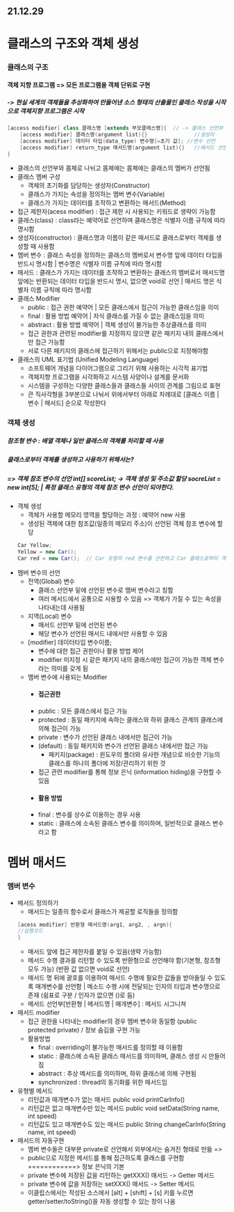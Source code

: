 ## 21.12.29
# 클래스의 구조와 객체 생성
### 클래스의 구조
#### 객체 지향 프로그램 => 모든 프로그램을 객체 단위로 구현
##### -> 현실 세계의 객체들을 추상화하여 만들어낸 소스 형태의 산출물인 클래스 작성을 시작으로 객체지향 프로그램은 시작
```java
[access modifier] class 클래스명 [extends 부모클래스명]{  // -> 클래스 선언부
    [access modifier] 클래스명(argument list){}               //생성자       ==>
    [access modifier] 데이터 타입(data_type) 변수명[=초기 값]; //변수 선언     ==>
    [access modifier] return_type 매서드명(argument list){}   //매서드 선언   ==> 클래스 몸체
}
```
- 클래스의 선언부와 몸체로 나뉘고 몸체에는 몸체에는 클래스의 멤버가 선언됨
- 클래스 멤버 구성
  + 객체의 초기화를 담당하는 생성자(Constructor)
  + 클래스가 가지는 속성을 정의하는 멤버 변수(Variable)
  + 클래스가 가지는 데이터를 조작하고 변환하는 매서드(Method)
- 접근 제한자(acess modifier) : 접근 제한 시 사용되는 키워드로 생략이 가능함
- 클래스(class) : class라는 예약어로 선언하며 클래스명은 식별자 이름 규칙에 따라 명시함
- 생성자(constructor) : 클래스명과 이름이 같은 매서드로 클래스로부터 객체를 생성할 때 사용함
- 멤버 변수 : 클래스 속성을 정의하는 클래스의 멤버로서 변수명 앞에 데이터 타입을 반드시 명시함 | 변수명은 식별자 이름 규칙에 따라 명시함
- 매서드 : 클래스가 가지는 데이터를 조작하고 변환하는 클래스의 멤버로서 매서드명 앞에는 반환되는 데이터 타입을 반드시 명시, 없으면 void로 선언 | 매서드 명은 식별자 이름 규칙에 따라 명시함
- 클래스 Modifier
  + public : 접근 권한 예약어 | 모든 클래스에서 접근이 가능한 클래스임을 의미
  + final : 활용 방법 예약어 | 자식 클래스를 가질 수 없는 클래스임을 의미
  + abstract : 활용 방법 예약어 | 객체 생성이 불가능한 추상클래스를 의미
  + 접근 권한과 관련된 modifier를 지정하지 않으면 같은 패키지 내의 클래스에서만 접근 가능함
  + 서로 다른 패키지의 클래스에 접근하기 위해서는 public으로 지정해야함
- 클래스의 UML 표기법 (Unified Modeling Language)
  + 소프트웨어 개념을 다이어그램으로 그리기 위해 사용하는 시각적 표기법
  + 객체지향 프로그램을 시각화하고 시스템 사양이나 설계를 문서화
  + 시스템을 구성하는 다양한 클래스들과 클래스들 사이의 관계를 그림으로 표현
  + 큰 직사각형을 3부분으로 나눠서 위에서부터 아래로 차례대로 [클래스 이름 | 변수 | 매서드] 순으로 작성한다
### 객체 생성
##### 참조형 변수 : 배열 객체나 일반 클래스의 객체를 처리할 때 사용
##### 클래스로부터 객체를 생성하고 사용하기 위해서는?
##### => 객체 참조 변수의 선언 int[] scoreList; -> 객체 생성 및 주소값 할당 socreList = new int[5]; |   특정 클래스 유형의 객체 참조 변수 선언이 되야한다.
- 객체 생성
  + 객체가 사용할 메모리 영역을 할당하는 과정 : 예약어 new 사용
  + 생성된 객체에 대한 참조값(일종의 메모리 주소)이 선언된 객체 참조 변수에 할당
  ```java
  Car Yellow;
  Yellow = new Car();
  Car red = new Car();  // Car 유형의 red 변수를 선언하고 Car 클래스로부터 객체를 생성하여 주소 값을 할당함
  ```
- 멤버 변수의 선언
  + 전역(Global) 변수
    * 클래스 선언부 밑에 선언된 변수로 멤버 변수라고 칭함
    * 여러 메서드에서 공통으로 사용할 수 있음 => 객체가 가질 수 있는 속성을 나타내는데 사용됨
  + 지역(Local) 변수
    * 매서드 선언부 밑에 선언된 변수
    * 해당 변수가 선언된 매서드 내에서만 사용할 수 있음
  + [modifier] 데이터타입 변수이름;
    * 변수에 대한 접근 권한이나 활용 방법 제어
    * modifier 미지정 시 같은 패키지 내의 클래스에만 접근이 가능한 객체 변수라는 의미를 갖게 됨
  + 멤버 변수에 사용되는 Modifier
    * #### 접근권한
    * public : 모든 클래스에서 접근 가능
    * protected : 동일 패키지에 속하는 클래스와 하위 클래스 관계의 클래스에 의해 접근이 가능
    * private : 변수가 선언된 클래스 내에서만 접근이 가능
    * (default) : 동일 패키지와 변수가 선언된 클래스 내에서만 접근 가능
      - 패키지(package) : 윈도우의 폴더와 유사한 개념으로 비슷한 기능의 클래스를 하나의 폴더에 저장/관리하기 위한 것
    * 접근 관련 modifier를 통해 정보 은닉 (information hiding)을 구현할 수 있음
    * #### 활용 방법
    * final : 변수를 상수로 이용하는 경우 사용
    * static : 클래스에 소속된 클래스 변수를 의미하며, 일반적으로 클래스 변수라고 함
 # 멤버 매서드
 ### 멤버 변수
- 메서드 정의하기
  + 매서드는 일종의 함수로서 클래스가 제공할 로직들을 정의함
  ```java
  [acess modifier] 반환형 매서드명(arg1, arg2, , argn){
  //실행코드
  }
  ```
  + 매서드 앞에 접근 제한자를 붙일 수 있음(생략 가능함)
  + 메서드 수행 결과를 리턴할 수 있도록 반환형으로 선언해야 함(기본형, 참조형 모두 가능) (반환 값 없으면 void로 선언)
  + 매서드 명 뒤에 괄호를 이용하여 매서드 수행에 필요한 값들을 받아들일 수 있도록 매개변수를 선언함 | 메소드 수행 시에 전달되는 인자의 타입과 변수명으로 존재 (쉼표로 구분 / 인자가 없으면 ()로 둠)
  + 메서드 선언부[반환형 | 메서드명  | 매개변수] : 메서드 시그니쳐 
- 매서드 modifier
  + 접근 권한을 나타내는 modifier의 경우 멤버 변수와 동일함 (public protected private) / 정보 숨김을 구현 가능
  + 활용방법
    * final : overriding이 불가능한 매서드를 정의할 때 이용함
    * static : 클래스에 소속된 클래스 매서드를 의미하며, 클래스 생성 시 만들어짐
    * abstract : 추상 메서드를 의미하며, 하위 클래스에 의해 구현됨
    * synchronized : thread의 동기화를 위한 매서드임
- 유형별 메서드
  + 리턴값과 매개변수가 없는 매서드 public void printCarInfo()
  + 리턴값은 없고 매개변수만 있는 메서드  public void setData(String name, int speed)
  + 리턴값도 있고 매개변수도 있는 매서드  public String changeCarInfo(String name, int speed)
- 매서드의 자동구현
  + 멤버 변수들은 대부분 private로 선언해서 외부에서는 숨겨진 형태로 만듦 =>
  + public으로 지정한 메서드를 통해 접근하도록 클래스를 구현함 ============> 정보 은닉의 기본
  + private 변수에 저장된 값을 리턴하는 getXXX() 매서드 -> Getter 메서드
  + private 변수에 값을 저장하는 setXXX() 매서드 -> Setter 메서드
  + 이클립스에서는 작성된 소스에서 [alt] + [shift] + [s] 키를 누르면 getter/setter/toString()을 자동 생성할 수 있는 창이 나옴




